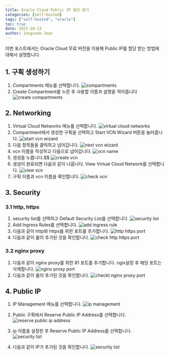 ```yaml
---
title: Oracle Cloud Public IP 할당 받기
categories: [self-hosted]
tags: ["self-hosted", "oracle"]
toc: true
date: 2021-10-13
author: Jongseob Jeon
---
```


이번 포스트에서는 Oracle Cloud 무료 버전을 이용해 Public IP를 할당 받는 방법에 대해서 설명합니다.

## 1. 구획 생성하기
1. Compartments 메뉴를 선택합니다.
    ![compartments](/imgs/self-hosted/self-hosted-0.png)
2. Create Compartment를 누른 후 사용할 이름과 설명을 적어줍니다
    ![create compartments](/imgs/self-hosted/self-hosted-1.png)

## 2. Networking
1. Virtual Cloud Networks 메뉴를 선택합니다.
    ![virtual cloud networks](/imgs/self-hosted/self-hosted-2.png)
2. Compartment에서 생성한 구획을 선택하고 Start VCN Wizard 버튼을 눌러줍니다.
    ![start vcn wizard](/imgs/self-hosted/self-hosted-3.png)
3. 다음 항목들을 클릭하고 넘어갑니다.
    ![next vcn wizard](/imgs/self-hosted/self-hosted-4.png)
4. vcn 이름을 작성하고 다음으로 넘어갑니다.
    ![vcn name](/imgs/self-hosted/self-hosted-5.png)
5. 생성을 누릅니다.$$
    ![create vcn](/imgs/self-hosted/self-hosted-6.png)
6. 생성이 완료되면 다음과 같이 나옵니다.
   View Virtual Cloud Network를 선택합니다.
    ![view vcn](/imgs/self-hosted/self-hosted-7.png)
7. 구획 이름과 vcn 이름을 확인합니다.
    ![check vcn](/imgs/self-hosted/self-hosted-8.png)

## 3. Security 
### 3.1 http, https
1. security list를 선택하고 Default Security List를 선택합니다.
    ![security list](/imgs/self-hosted/self-hosted-9.png)
2. Add Ingress Rules를 선택합니다.
    ![add ingress rule](/imgs/self-hosted/self-hosted-10.png)
3. 다음과 같이 http와 https를 위한 포트를 추가합니다.
    ![http https port](/imgs/self-hosted/self-hosted-11.png)
4. 다음과 같이 룰이 추가된 것을 확인합니다.
    ![check http https port](/imgs/self-hosted/self-hosted-12.png)

### 3.2 nginx proxy
1. 다음과 같이 nginx proxy를 위한 81 포트를 추가합니다.
    ngix설정 후 해당 포트는 삭제합니다.
    ![nginx proxy port](/imgs/self-hosted/self-hosted-13.png)
2. 다음과 같이 룰이 추가된 것을 확인합니다.
    ![checkt nginx proxy port](/imgs/self-hosted/self-hosted-14.png)

## 4. Public IP
1. IP Management 메뉴를 선택합니다.
    ![ip management](/imgs/self-hosted/self-hosted-15.png)
2. Public 구획에서 Reserve Public IP Address를 선택합니다.
    ![reserve public ip address](/imgs/self-hosted/self-hosted-16.png)

3. ip 이름을 설정한 후 Reserve Public IP Address를 선택합니다.  
    ![security list](/imgs/self-hosted/self-hosted-17.png)
4. 다음과 같이 IP가 추가된 것을 확인합니다.
    ![security list](/imgs/self-hosted/self-hosted-18.png)
